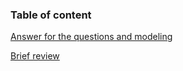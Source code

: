 ### Table of content

[Answer for the questions and modeling]()


[Brief review](https://github.com/lilsummer/ili-ml/blob/master/Brief%20review.pdf)
